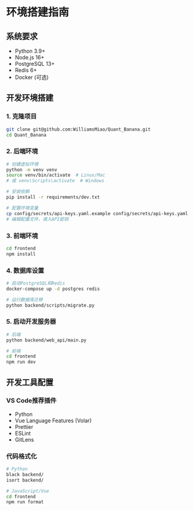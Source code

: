 # 环境搭建指南

## 系统要求

- Python 3.9+
- Node.js 16+
- PostgreSQL 13+
- Redis 6+
- Docker (可选)

## 开发环境搭建

### 1. 克隆项目
```bash
git clone git@github.com:WilliamsMiao/Quant_Banana.git
cd Quant_Banana
```

### 2. 后端环境
```bash
# 创建虚拟环境
python -m venv venv
source venv/bin/activate  # Linux/Mac
# 或 venv\Scripts\activate  # Windows

# 安装依赖
pip install -r requirements/dev.txt

# 配置环境变量
cp config/secrets/api-keys.yaml.example config/secrets/api-keys.yaml
# 编辑配置文件，填入API密钥
```

### 3. 前端环境
```bash
cd frontend
npm install
```

### 4. 数据库设置
```bash
# 启动PostgreSQL和Redis
docker-compose up -d postgres redis

# 运行数据库迁移
python backend/scripts/migrate.py
```

### 5. 启动开发服务器
```bash
# 后端
python backend/web_api/main.py

# 前端
cd frontend
npm run dev
```

## 开发工具配置

### VS Code推荐插件
- Python
- Vue Language Features (Volar)
- Prettier
- ESLint
- GitLens

### 代码格式化
```bash
# Python
black backend/
isort backend/

# JavaScript/Vue
cd frontend
npm run format
```
